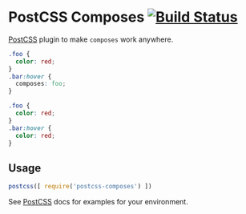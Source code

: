 # PostCSS Composes [![Build Status][ci-img]][ci]

[PostCSS] plugin to make `composes` work anywhere.

[PostCSS]: https://github.com/postcss/postcss
[ci-img]:  https://travis-ci.org/MicheleBertoli/postcss-composes.svg
[ci]:      https://travis-ci.org/MicheleBertoli/postcss-composes

```css
.foo {
  color: red;
}
.bar:hover {
  composes: foo;
}
```

```css
.foo {
  color: red;
}
.bar:hover {
  color: red;
}
```

## Usage

```js
postcss([ require('postcss-composes') ])
```

See [PostCSS] docs for examples for your environment.
